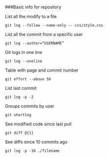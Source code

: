 ###Basic info for repository



List all the modify to a file

```
git log --follow --name-only -- css/style.css
```


List all the commit from a specific user

```
git log --author=“USERNAME”
```

Git logs in one line

```
git log --oneline
```

Table with page and commit number 

```
git effort --above 50
```

List last commit

```
git log -p -2
```

Groups commits by user

```
git shortlog
```

See modified code since last pull
```
git diff @{1} 
```

See diffs since 10 commits ago
```
git log -p -10 ./filename
```
